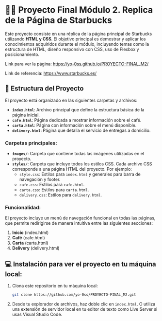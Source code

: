 # 👩‍💻 Proyecto Final Módulo 2. Replica de la Página de Starbucks

Este proyecto consiste en una réplica de la página principal de Starbucks utilizando **HTML y CSS**. El objetivo principal es demostrar y aplicar los conocimientos adquiridos durante el módulo, incluyendo temas como la estructura de HTML, diseño responsivo con CSS, uso de Flexbox y posicionamiento.

Link para ver la página: https://yo-0ss.github.io/PROYECTO-FINAL_M2/

Link de referencia: https://www.starbucks.es/ 

## 📄 Estructura del Proyecto

El proyecto está organizado en las siguientes carpetas y archivos:

- **`index.html`**: Archivo principal que define la estructura básica de la página inicial.
- **`cafe.html`**: Página dedicada a mostrar información sobre el café.
- **`carta.html`**: Página con información sobre el menú disponible.
- **`delivery.html`**: Página que detalla el servicio de entregas a domicilio.

### Carpetas principales:
- **`images/`**: Carpeta que contiene todas las imágenes utilizadas en el proyecto.
- **`styles/`**: Carpeta que incluye todos los estilos CSS. Cada archivo CSS corresponde a una página HTML del proyecto. Por ejemplo:
  - `style.css`: Estilos para `index.html` y generales para barra de navegación y footer.
  - `cafe.css`: Estilos para `cafe.html`.
  - `carta.css`: Estilos para `carta.html`.
  - `delivery.css`: Estilos para `delivery.html`.

### Funcionalidad:
El proyecto incluye un menú de navegación funcional en todas las páginas, que permite redirigirse de manera intuitiva entre las siguientes secciones:
1. **Inicio** (index.html)
2. **Café** (cafe.html)
3. **Carta** (carta.html)
4. **Delivery** (delivery.html)

## 💻 Instalación para ver el proyecto en tu máquina local:

1. Clona este repositorio en tu máquina local:
   ```bash
   git clone https://github.com/yo-0ss/PROYECTO-FINAL_M2.git
2. Desde tu explorador de archivos, haz doble clic en `index.html`.
O utiliza una extensión de servidor local en tu editor de texto como Live Server si usas Visual Studio Code.
